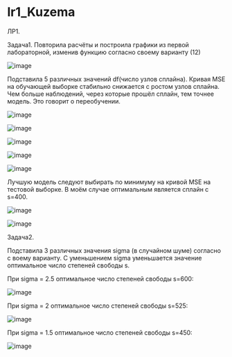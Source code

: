 # lr1_Kuzema
ЛР1.

Задача1. Повторила расчёты и построила графики из первой лабораторной, изменив функцию согласно своему варианту (12)

![image](https://user-images.githubusercontent.com/93768556/193822005-b331735b-2b2b-4736-8264-acd05f274766.png)
 
 Подставила 5 различных значений df(число узлов сплайна). Кривая MSE на обучающей выборке стабильно снижается с ростом узлов сплайна. Чем больше наблюдений, через которые прошёл сплайн, тем точнее модель. Это говорит о переобучении. 

![image](https://user-images.githubusercontent.com/93768556/193822743-131c3e8a-b7bc-4f59-a96a-8597f76cbb41.png)

![image](https://user-images.githubusercontent.com/93768556/193822773-0f092cc3-2d86-48bf-8b1c-2b56363884cc.png)

![image](https://user-images.githubusercontent.com/93768556/193822851-e835516b-df4d-4b1b-810c-8d6c63fc0791.png)

![image](https://user-images.githubusercontent.com/93768556/193822878-8fb4d8e3-f82e-4975-92b8-ae78d776390d.png)

![image](https://user-images.githubusercontent.com/93768556/193823049-05482f22-0b2e-4ad4-a9ad-a7d47222c7ca.png)

Лучшую модель следуют выбирать по минимуму на кривой MSE на тестовой выборке. В моём случае оптимальным является сплайн с s=400.

![image](https://user-images.githubusercontent.com/93768556/193823115-ad5f436e-8ae4-425a-b12e-f223c917efe5.png)

![image](https://user-images.githubusercontent.com/93768556/193823302-8d8a4521-54b3-40c4-9284-08bf3080ff67.png)

Задача2.

Подставила 3 различных значения sigma (в случайном шуме) согласно с воему варианту. С уменьшением sigma уменьшается значение оптимальное число степеней свободы s.

При sigma = 2.5 оптимальное число степеней свободы s=600:

![image](https://user-images.githubusercontent.com/93768556/193826929-1ed61d5c-ad60-44ea-80f4-a9ada1942006.png)

При sigma = 2 оптимальное число степеней свободы s=525:

![image](https://user-images.githubusercontent.com/93768556/193827193-92ec1cbc-f464-4fe4-b3c5-20b2541e2034.png)

При sigma = 1.5 оптимальное число степеней свободы s=450:

![image](https://user-images.githubusercontent.com/93768556/193827316-73bd6011-5c06-454e-95f9-5f6259155dd7.png)

